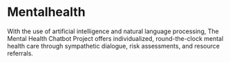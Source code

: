 # Mentalhealth
With the use of artificial intelligence and natural language processing, The Mental Health Chatbot Project offers individualized, round-the-clock mental health care through sympathetic dialogue, risk assessments, and resource referrals.
